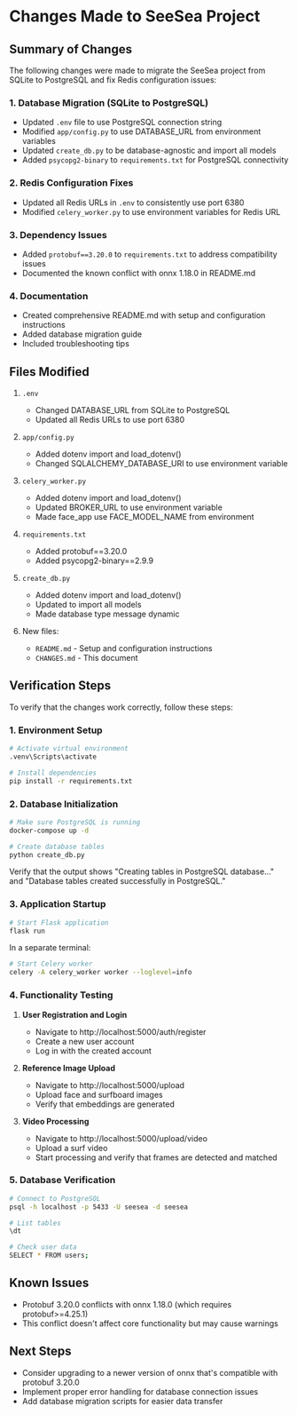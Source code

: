 # Changes Made to SeeSea Project

## Summary of Changes

The following changes were made to migrate the SeeSea project from SQLite to PostgreSQL and fix Redis configuration issues:

### 1. Database Migration (SQLite to PostgreSQL)

- Updated `.env` file to use PostgreSQL connection string
- Modified `app/config.py` to use DATABASE_URL from environment variables
- Updated `create_db.py` to be database-agnostic and import all models
- Added `psycopg2-binary` to `requirements.txt` for PostgreSQL connectivity

### 2. Redis Configuration Fixes

- Updated all Redis URLs in `.env` to consistently use port 6380
- Modified `celery_worker.py` to use environment variables for Redis URL

### 3. Dependency Issues

- Added `protobuf==3.20.0` to `requirements.txt` to address compatibility issues
- Documented the known conflict with onnx 1.18.0 in README.md

### 4. Documentation

- Created comprehensive README.md with setup and configuration instructions
- Added database migration guide
- Included troubleshooting tips

## Files Modified

1. `.env`
   - Changed DATABASE_URL from SQLite to PostgreSQL
   - Updated all Redis URLs to use port 6380

2. `app/config.py`
   - Added dotenv import and load_dotenv()
   - Changed SQLALCHEMY_DATABASE_URI to use environment variable

3. `celery_worker.py`
   - Added dotenv import and load_dotenv()
   - Updated BROKER_URL to use environment variable
   - Made face_app use FACE_MODEL_NAME from environment

4. `requirements.txt`
   - Added protobuf==3.20.0
   - Added psycopg2-binary==2.9.9

5. `create_db.py`
   - Added dotenv import and load_dotenv()
   - Updated to import all models
   - Made database type message dynamic

6. New files:
   - `README.md` - Setup and configuration instructions
   - `CHANGES.md` - This document

## Verification Steps

To verify that the changes work correctly, follow these steps:

### 1. Environment Setup

```bash
# Activate virtual environment
.venv\Scripts\activate

# Install dependencies
pip install -r requirements.txt
```

### 2. Database Initialization

```bash
# Make sure PostgreSQL is running
docker-compose up -d

# Create database tables
python create_db.py
```

Verify that the output shows "Creating tables in PostgreSQL database..." and "Database tables created successfully in PostgreSQL."

### 3. Application Startup

```bash
# Start Flask application
flask run
```

In a separate terminal:

```bash
# Start Celery worker
celery -A celery_worker worker --loglevel=info
```

### 4. Functionality Testing

1. **User Registration and Login**
   - Navigate to http://localhost:5000/auth/register
   - Create a new user account
   - Log in with the created account

2. **Reference Image Upload**
   - Navigate to http://localhost:5000/upload
   - Upload face and surfboard images
   - Verify that embeddings are generated

3. **Video Processing**
   - Navigate to http://localhost:5000/upload/video
   - Upload a surf video
   - Start processing and verify that frames are detected and matched

### 5. Database Verification

```bash
# Connect to PostgreSQL
psql -h localhost -p 5433 -U seesea -d seesea

# List tables
\dt

# Check user data
SELECT * FROM users;
```

## Known Issues

- Protobuf 3.20.0 conflicts with onnx 1.18.0 (which requires protobuf>=4.25.1)
- This conflict doesn't affect core functionality but may cause warnings

## Next Steps

- Consider upgrading to a newer version of onnx that's compatible with protobuf 3.20.0
- Implement proper error handling for database connection issues
- Add database migration scripts for easier data transfer